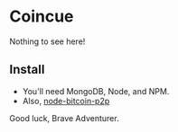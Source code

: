 # Coincue

Nothing to see here!

## Install

 * You'll need MongoDB, Node, and NPM.
 * Also, [node-bitcoin-p2p](https://github.com/bitcoinjs/node-bitcoin-p2p)

Good luck, Brave Adventurer.